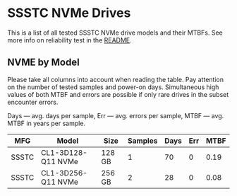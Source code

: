 SSSTC NVMe Drives
=================

This is a list of all tested SSSTC NVMe drive models and their MTBFs. See more
info on reliability test in the [README](https://github.com/bsdhw/SMART).

NVME by Model
------------

Please take all columns into account when reading the table. Pay attention on the
number of tested samples and power-on days. Simultaneous high values of both MTBF
and errors are possible if only rare drives in the subset encounter errors.

Days — avg. days per sample,
Err  — avg. errors per sample,
MTBF — avg. MTBF in years per sample.

| MFG       | Model              | Size   | Samples | Days  | Err   | MTBF |
|-----------|--------------------|--------|---------|-------|-------|------|
| SSSTC     | CL1-3D128-Q11 NVMe | 128 GB | 1       | 70    | 0     | 0.19   |
| SSSTC     | CL1-3D256-Q11 NVMe | 256 GB | 2       | 28    | 0     | 0.08   |
